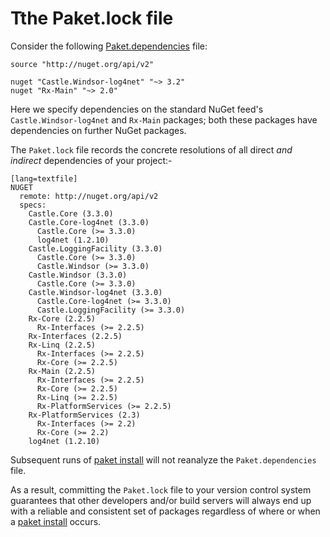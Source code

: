 Tthe Paket.lock file
====================

Consider the following [Paket.dependencies](Dependencies_file.html) file:

    source "http://nuget.org/api/v2"

    nuget "Castle.Windsor-log4net" "~> 3.2"
    nuget "Rx-Main" "~> 2.0"

Here we specify dependencies on the standard NuGet feed's `Castle.Windsor-log4net` and `Rx-Main` packages; both these packages have dependencies on further NuGet packages. 

The `Paket.lock` file records the concrete resolutions of all direct *and indirect* dependencies of your project:-

    [lang=textfile]
    NUGET
      remote: http://nuget.org/api/v2
      specs:
        Castle.Core (3.3.0)
        Castle.Core-log4net (3.3.0)
          Castle.Core (>= 3.3.0)
          log4net (1.2.10)
        Castle.LoggingFacility (3.3.0)
          Castle.Core (>= 3.3.0)
          Castle.Windsor (>= 3.3.0)
        Castle.Windsor (3.3.0)
          Castle.Core (>= 3.3.0)
        Castle.Windsor-log4net (3.3.0)
          Castle.Core-log4net (>= 3.3.0)
          Castle.LoggingFacility (>= 3.3.0)
        Rx-Core (2.2.5)
          Rx-Interfaces (>= 2.2.5)
        Rx-Interfaces (2.2.5)
        Rx-Linq (2.2.5)
          Rx-Interfaces (>= 2.2.5)
          Rx-Core (>= 2.2.5)
        Rx-Main (2.2.5)
          Rx-Interfaces (>= 2.2.5)
          Rx-Core (>= 2.2.5)
          Rx-Linq (>= 2.2.5)
          Rx-PlatformServices (>= 2.2.5)
        Rx-PlatformServices (2.3)
          Rx-Interfaces (>= 2.2)
          Rx-Core (>= 2.2)
        log4net (1.2.10)

Subsequent runs of [paket install](packet_install.htm) will not reanalyze the `Paket.dependencies` file.

As a result, committing the `Paket.lock` file to your version control system guarantees that other developers and/or build servers will always end up with a reliable and consistent set of packages regardless of where or when a [paket install](packet_install.htm) occurs.
